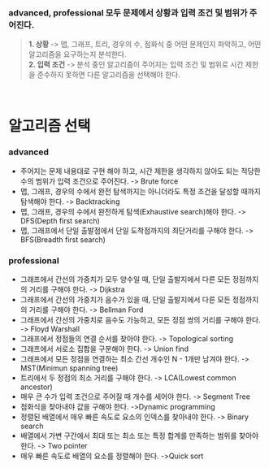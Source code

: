 ### advanced, professional 모두 문제에서 상황과 입력 조건 및 범위가 주어진다.
> <b>1. 상황</b> -> 맵, 그래프, 트리, 경우의 수, 점화식 중 어떤 문제인지 파악하고, 어떤 알고리즘을 요구하는지 분석한다.<br/>
> <b>2. 입력 조건</b> -> 분석 중인 알고리즘이 주어지는 입력 조건 및 범위로 시간 제한을 준수하지 못하면 다른 알고리즘을 선택해야 한다.
<br/>

# 알고리즘 선택
### advanced
- 주어지는 문제 내용대로 구현 해야 하고, 시간 제한을 생각하지 않아도 되는 적당한 수의 범위가 입력 조건으로 주어진다. -> Brute force
- 맵, 그래프, 경우의 수에서 완전 탐색까지는 아니더라도 특정 조건을 달성할 때까지 탐색해야 한다. -> Backtracking
- 맵, 그래프, 경우의 수에서 완전하게 탐색(Exhaustive search)해야 한다. -> DFS(Depth first search)
- 맵, 그래프에서 단일 출발점에서 단일 도착점까지의 최단거리를 구해야 한다. -> BFS(Breadth first search)

### professional
- 그래프에서 간선의 가중치가 모두 양수일 때, 단일 출발지에서 다른 모든 정점까지의 거리를 구해야 한다. -> Dijkstra
- 그래프에서 간선의 가중치가 음수가 있을 때, 단일 출발지에서 다른 모든 정점까지의 거리를 구해야 한다. -> Bellman Ford
- 그래프에서 간선의 가중치로 음수도 가능하고, 모든 정점 쌍의 거리를 구해야 한다. -> Floyd Warshall
- 그래프에서 정점들의 연결 순서를 찾아야 한다. -> Topological sorting
- 그래프에서 서로소 집합을 구분해야 한다. -> Union find
- 그래프에서 모든 정점을 연결하는 최소 간선 개수인 N - 1개만 남겨야 한다. -> MST(Minimun spanning tree)
- 트리에서 두 정점의 최소 거리를 구해야 한다. -> LCA(Lowest common ancestor)
- 매우 큰 수가 입력 조건으로 주어질 때 개수를 세어야 한다. -> Segment Tree
- 점화식을 찾아내야 값을 구해야 한다. ->Dynamic programming
- 정렬된 배열에서 매우 빠른 속도로 요소의 인덱스를 찾아내야 한다. -> Binary search
- 배열에서 가변 구간에서 최대 또는 최소 또는 특정 합계를 만족하는 범위를 찾아야 한다. -> Two pointer
- 매우 빠른 속도로 배열의 요소를 정렬해야 한다. ->Quick sort
